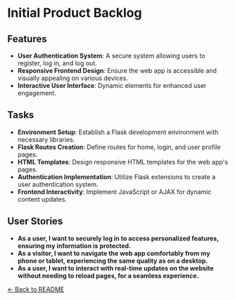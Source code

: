 # Initial Product Backlog

## Features
- **User Authentication System**: A secure system allowing users to register, log in, and log out.
- **Responsive Frontend Design**: Ensure the web app is accessible and visually appealing on various devices.
- **Interactive User Interface**: Dynamic elements for enhanced user engagement.

## Tasks
- **Environment Setup**: Establish a Flask development environment with necessary libraries.
- **Flask Routes Creation**: Define routes for home, login, and user profile pages.
- **HTML Templates**: Design responsive HTML templates for the web app's pages.
- **Authentication Implementation**: Utilize Flask extensions to create a user authentication system.
- **Frontend Interactivity**: Implement JavaScript or AJAX for dynamic content updates.

## User Stories
- **As a user, I want to securely log in to access personalized features, ensuring my information is protected.**
- **As a visitor, I want to navigate the web app comfortably from my phone or tablet, experiencing the same quality as on a desktop.**
- **As a user, I want to interact with real-time updates on the website without needing to reload pages, for a seamless experience.**
  
[← Back to README](./README.md)
